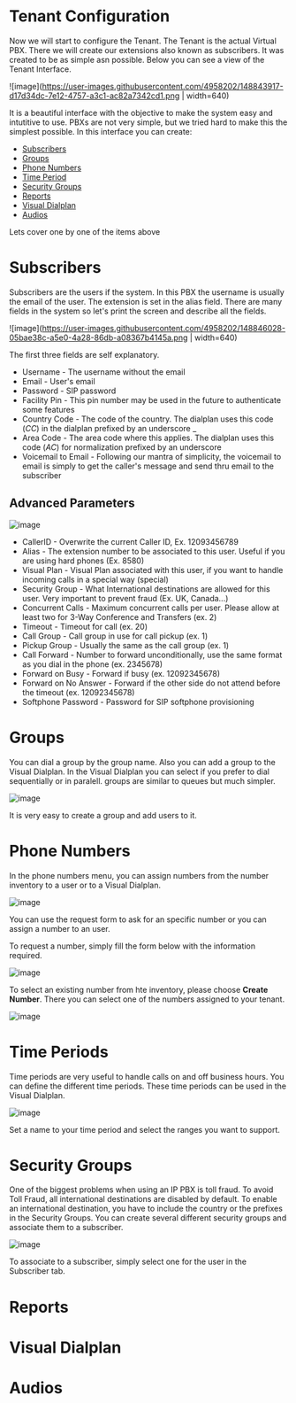 # Tenant Configuration #

Now we will start to configure the Tenant. The Tenant is the actual Virtual PBX. There we will create our extensions also known as subscribers. It was created to be as simple asn possible. Below you can see a view of the Tenant Interface.

![image](https://user-images.githubusercontent.com/4958202/148843917-d17d34dc-7e12-4757-a3c1-ac82a7342cd1.png | width=640)

It is a beautiful interface with the objective to make the system easy and intutitive to use. PBXs are not very simple, but we tried hard to make this the simplest possible. In this interface you can create:

* [Subscribers](#subscribers)
* [Groups](#groups)
* [Phone Numbers](#phone-numbers)
* [Time Period](#time-periods)
* [Security Groups](#security-groups)
* [Reports](#reports)
* [Visual Dialplan](#visual-dialplan)
* [Audios](#audios)

Lets cover one by one of the items above

# Subscribers

Subscribers are the users if the system. In this PBX the username is usually the email of the user. The extension is set in the alias field. There are many fields in the system so let's print the screen and describe all the fields. 

![image](https://user-images.githubusercontent.com/4958202/148846028-05bae38c-a5e0-4a28-86db-a08367b4145a.png | width=640)

The first three fields are self explanatory. 

* Username - The username without the email
* Email - User's email 
* Password - SIP password
* Facility Pin - This pin number may be used in the future to authenticate some features
* Country Code - The code of the country. The dialplan uses this code (_CC_) in the dialplan prefixed by an underscore _
* Area Code - The area code where this applies. The dialplan uses this code (_AC_) for normalization prefixed by an underscore
* Voicemail to Email - Following our mantra of simplicity, the voicemail to email is simply to get the caller's message and send thru email to the subscriber

## Advanced Parameters

![image](https://user-images.githubusercontent.com/4958202/148846974-2123d80d-2c6f-475d-8df3-fcb92c7938e6.png)

* CallerID - Overwrite the current Caller ID, Ex. 12093456789
* Alias - The extension number to be associated to this user. Useful if you are using hard phones (Ex. 8580)
* Visual Plan - Visual Plan associated with this user, if you want to handle incoming calls in a special way (special)
* Security Group - What International destinations are allowed for this user. Very important to prevent fraud (Ex. UK, Canada...)
* Concurrent Calls - Maximum concurrent calls per user. Please allow at least two for 3-Way Conference and Transfers (ex. 2)
* Timeout - Timeout for call (ex. 20)
* Call Group  - Call group in use for call pickup (ex. 1)
* Pickup Group - Usually the same as the call group (ex. 1)
* Call Forward - Number to forward unconditionally, use the same format as you dial in the phone (ex. 2345678)
* Forward on Busy - Forward if busy (ex. 12092345678)
* Forward on No Answer - Forward if the other side do not attend before the timeout (ex. 12092345678)
* Softphone Password - Password for SIP softphone provisioning

# Groups
You can dial a group by the group name. Also you can add a group to the Visual Dialplan. In the Visual Dialplan you can select if you prefer to dial sequentially or in paralell. groups are similar to queues but much simpler. 

![image](https://user-images.githubusercontent.com/4958202/148850672-b6d78c0c-91cd-4b40-adcb-b39d29afb883.png)

It is very easy to create a group and add users to it. 

# Phone Numbers
In the phone numbers menu, you can assign numbers from the number inventory to a user or to a Visual Dialplan. 

![image](https://user-images.githubusercontent.com/4958202/148850814-e73a47f5-79d2-46cd-9fb2-d3aec742a8a0.png)

You can use the request form to ask for an specific number or you can assign a number to an user. 

To request a number, simply fill the form below with the information required. 

![image](https://user-images.githubusercontent.com/4958202/148850942-e510f50d-00c5-486c-a16d-38ecc4378584.png)

To select an existing number from hte inventory, please choose **Create Number**. There you can select one of the numbers assigned to your tenant. 

![image](https://user-images.githubusercontent.com/4958202/148851316-6614c481-a6de-49f2-b822-e02021b0b5e4.png)

# Time Periods
Time periods are very useful to handle calls on and off business hours. You can define the different time periods. These time periods can be used in the Visual Dialplan. 

![image](https://user-images.githubusercontent.com/4958202/148851494-79458418-8957-4eab-a4a6-e7ef08c42b31.png)

Set a name to your time period and select the ranges you want to support. 

# Security Groups
One of the biggest problems when using an IP PBX is toll fraud. To avoid Toll Fraud, all international destinations are disabled by default. To enable an international destination, you have to include the country or the prefixes in the Security Groups. You can create several different security groups and associate them to a subscriber. 

![image](https://user-images.githubusercontent.com/4958202/148851919-662c65e4-0663-4669-9030-e2079ce5eb5c.png)

To associate to a subscriber, simply select one for the user in the Subscriber tab. 

# Reports


# Visual Dialplan

# Audios
